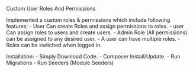 Custom User Roles And Permissions



Implemented a custom roles & permissions which include following features:
		-	User Can create Roles and assign permissions to roles.
		- user Can assign roles to users and create users.
		- Admin Role (All permissions) can be assigned to any desired user.
		- A user can have multiple roles.
		- Roles can be switched when logged in.
		
Installation:
		-	Simply Download Code.
		- Composer Install/Update.
		- Run Migrations
		- Run Seeders (Module Seeders)
